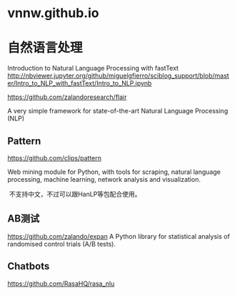 # vnnw.github.io
# 自然语言处理
  Introduction to Natural Language Processing with fastText
  http://nbviewer.jupyter.org/github/miguelgfierro/sciblog_support/blob/master/Intro_to_NLP_with_fastText/Intro_to_NLP.ipynb
  
  https://github.com/zalandoresearch/flair
  
  A very simple framework for state-of-the-art Natural Language Processing (NLP)
  
## Pattern
  https://github.com/clips/pattern
  
  Web mining module for Python, with tools for scraping, natural language processing, machine learning, network analysis and visualization.
  
  不支持中文，不过可以跟HanLP等包配合使用。

## AB测试
  https://github.com/zalando/expan
  A Python library for statistical analysis of randomised control trials (A/B tests).

## Chatbots
  https://github.com/RasaHQ/rasa_nlu
